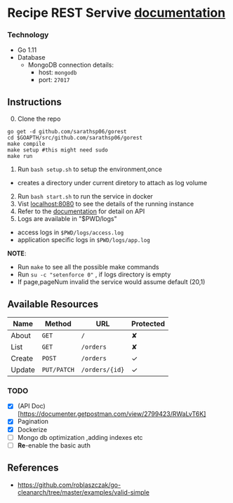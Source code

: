 # Recipe REST Servive [documentation](https://documenter.getpostman.com/view/2799423/RWaLvT6K)

### Technology

- Go 1.11
- Database
    - MongoDB connection details:
        - host: `mongodb`
        - port: `27017`

## Instructions
0. Clone the repo
  ```
  go get -d github.com/sarathsp06/gorest
  cd $GOAPTH/src/github.com/sarathsp06/gorest
  make compile
  make setup #this might need sudo  
  make run
  ```
1. Run `bash setup.sh` to setup the environment,once
  * creates a directory under current diretory to attach as log volume
2. Run `bash start.sh` to run the  service in docker
2. Vist [localhost:8080](http://localhost:8080) to see the details of the running instance
3. Refer to the  [documentation](https://documenter.getpostman.com/view/2799423/RWaLvT6K) for detail on API
4. Logs are available in "$PWD/logs"
  * access logs in `$PWD/logs/access.log`
  * application specific logs in `$PWD/logs/app.log`


**NOTE**: 
* Run `make` to see all the possible make commands
* Run `su -c "setenforce 0"` , if logs  directory is empty
* If page,pageNum invalid the service would assume default (20,1)


## Available Resources

| Name   | Method      | URL                    | Protected |
| ---    | ---         | ---                    | ---       |
| About  | `GET`       | `/`                    | ✘         |
| List   | `GET`       | `/orders`              | ✘         |
| Create | `POST`      | `/orders`              | ✓         |
| Update | `PUT/PATCH` | `/orders/{id}`         | ✓         |

### TODO
* [X] (API Doc)[https://documenter.getpostman.com/view/2799423/RWaLvT6K]
* [X] Pagination
* [X] Dockerize
* [ ] Mongo db optimization ,adding indexes etc
* [ ] **Re**-enable the basic auth

## References
* https://github.com/roblaszczak/go-cleanarch/tree/master/examples/valid-simple